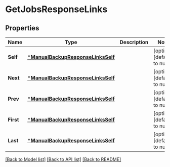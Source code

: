 # GetJobsResponseLinks

## Properties
Name | Type | Description | Notes
------------ | ------------- | ------------- | -------------
**Self** | [***ManualBackupResponseLinksSelf**](manualBackupResponse_links_self.md) |  | [optional] [default to null]
**Next** | [***ManualBackupResponseLinksSelf**](manualBackupResponse_links_self.md) |  | [optional] [default to null]
**Prev** | [***ManualBackupResponseLinksSelf**](manualBackupResponse_links_self.md) |  | [optional] [default to null]
**First** | [***ManualBackupResponseLinksSelf**](manualBackupResponse_links_self.md) |  | [optional] [default to null]
**Last** | [***ManualBackupResponseLinksSelf**](manualBackupResponse_links_self.md) |  | [optional] [default to null]

[[Back to Model list]](../README.md#documentation-for-models) [[Back to API list]](../README.md#documentation-for-api-endpoints) [[Back to README]](../README.md)

